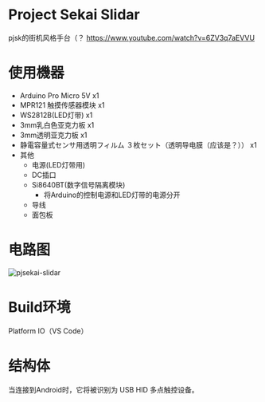 # Project Sekai Slidar
pjsk的街机风格手台（？
https://www.youtube.com/watch?v=6ZV3q7aEVVU

# 使用機器
- Arduino Pro Micro 5V x1
- MPR121 触摸传感器模块 x1
- WS2812B(LED灯带) x1
- 3mm乳白色亚克力板 x1
- 3mm透明亚克力板 x1
- 静電容量式センサ用透明フィルム ３枚セット（透明导电膜（应该是？））  x1
- 其他
    - 电源(LED灯带用)
    - DC插口
    - Si8640BT(数字信号隔离模块)
      - 将Arduino的控制电源和LED灯带的电源分开
    - 导线
    - 面包板
 
 # 电路图
 ![pjsekai-slidar](https://user-images.githubusercontent.com/16555696/119915029-8c9f8500-bf9c-11eb-86b0-d8bb7d930f85.png)

 
 # Build环境
 Platform IO（VS Code）
 
 # 结构体
当连接到Android时，它将被识别为 USB HID 多点触控设备。
 
